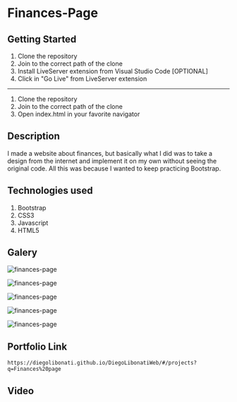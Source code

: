 # Finances-Page

## Getting Started

1. Clone the repository
2. Join to the correct path of the clone
3. Install LiveServer extension from Visual Studio Code [OPTIONAL]
4. Click in "Go Live" from LiveServer extension

---

1. Clone the repository
2. Join to the correct path of the clone
3. Open index.html in your favorite navigator

## Description

I made a website about finances, but basically what I did was to take a design from the internet and implement it on my own without seeing the original code. All this was because I wanted to keep practicing Bootstrap.

## Technologies used

1. Bootstrap
2. CSS3
3. Javascript
4. HTML5

## Galery

![finances-page](https://raw.githubusercontent.com/DiegoLibonati/DiegoLibonatiWeb/main/data/projects/Bootstrap/Imagenes/financespagebt/financespagebt.jpg)

![finances-page](https://raw.githubusercontent.com/DiegoLibonati/DiegoLibonatiWeb/main/data/projects/Bootstrap/Imagenes/financespagebt/financespagebt-1.jpg)

![finances-page](https://raw.githubusercontent.com/DiegoLibonati/DiegoLibonatiWeb/main/data/projects/Bootstrap/Imagenes/financespagebt/financespagebt-2.jpg)

![finances-page](https://raw.githubusercontent.com/DiegoLibonati/DiegoLibonatiWeb/main/data/projects/Bootstrap/Imagenes/financespagebt/financespagebt-3.jpg)

![finances-page](https://raw.githubusercontent.com/DiegoLibonati/DiegoLibonatiWeb/main/data/projects/Bootstrap/Imagenes/financespagebt/financespagebt-4.jpg)

## Portfolio Link

`https://diegolibonati.github.io/DiegoLibonatiWeb/#/projects?q=Finances%20page`

## Video
